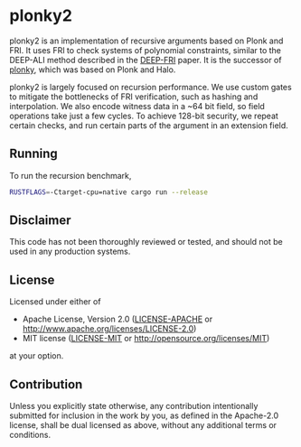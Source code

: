# plonky2

plonky2 is an implementation of recursive arguments based on Plonk and FRI. It uses FRI to check systems of polynomial constraints, similar to the DEEP-ALI method described in the [DEEP-FRI](https://arxiv.org/abs/1903.12243) paper. It is the successor of [plonky](https://github.com/mir-protocol/plonky), which was based on Plonk and Halo.

plonky2 is largely focused on recursion performance. We use custom gates to mitigate the bottlenecks of FRI verification, such as hashing and interpolation. We also encode witness data in a ~64 bit field, so field operations take just a few cycles. To achieve 128-bit security, we repeat certain checks, and run certain parts of the argument in an extension field.


## Running

To run the recursion benchmark,

```sh
RUSTFLAGS=-Ctarget-cpu=native cargo run --release
```


## Disclaimer

This code has not been thoroughly reviewed or tested, and should not be used in any production systems.


## License

Licensed under either of

 * Apache License, Version 2.0 ([LICENSE-APACHE](LICENSE-APACHE) or http://www.apache.org/licenses/LICENSE-2.0)
 * MIT license ([LICENSE-MIT](LICENSE-MIT) or http://opensource.org/licenses/MIT)

at your option.


## Contribution

Unless you explicitly state otherwise, any contribution intentionally submitted
for inclusion in the work by you, as defined in the Apache-2.0 license, shall be
dual licensed as above, without any additional terms or conditions.
